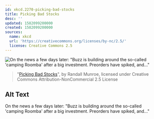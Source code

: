 ```yaml
---
id: xkcd.2270-picking-bad-stocks
title: Picking Bad Stocks
desc: ''
updated: 1582099200000
created: 1582099200000
sources:
  name: xkcd
  url: 'https://creativecommons.org/licenses/by-nc/2.5/'
  license: Creative Commons 2.5
---
```

![On the news a few days later: "Buzz is building around the so-called 'camping Roomba' after a big investment. Preorders have spiked, and..."](https://imgs.xkcd.com/comics/picking_bad_stocks.png)
> "[Picking Bad Stocks](https://xkcd.com/2270/)", by Randall Munroe, licensed under Creative Commons Attribution-NonCommercial 2.5 License

## Alt Text
On the news a few days later: "Buzz is building around the so-called 'camping Roomba' after a big investment. Preorders have spiked, and..."
